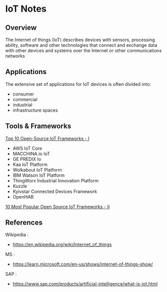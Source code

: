 # IoT Notes

## Overview

The Internet of things (IoT) describes devices with sensors, processing ability, software and other technologies that connect and exchange data with other devices and systems over the Internet or other communications networks
 

## Applications

The extensive set of applications for IoT devices is often divided into: 
- consumer
- commercial 
- industrial 
- infrastructure spaces


## Tools & Frameworks

[Top 10 Open-Source IoT Frameworks - I](https://www.tutorialspoint.com/top-10-open-source-iot-frameworks)

- AWS IoT Core 
- MACCHINA.io IoT
- GE PREDIX Io
- Kaa IoT Platform 
- Wolkabout IoT Platform
- IBM Watson IoT Platform 
- ThingWorx Industrial Innovation Platform 
- Kuzzle
- Kyivstar Connected Devices Framework
- OpenHAB

[10 Most Popular Open Source IoT Frameworks - II](https://medium.com/techtic-solutions/10-most-popular-open-source-iot-frameworks-6bd1f80599b9)

## References

Wikipedia : 
- https://en.wikipedia.org/wiki/Internet_of_things

MS : 
- https://learn.microsoft.com/en-us/shows/internet-of-things-show/

SAP : 
- https://www.sap.com/products/artificial-intelligence/what-is-iot.html



